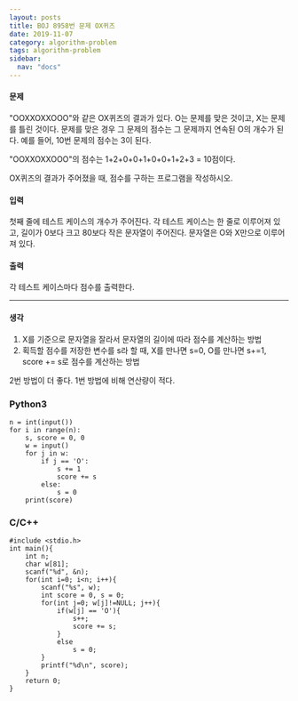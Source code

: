 ```yaml
---
layout: posts
title: BOJ 8958번 문제 OX퀴즈
date: 2019-11-07
category: algorithm-problem
tags: algorithm-problem
sidebar:
  nav: "docs"
---
```

#### 문제
"OOXXOXXOOO"와 같은 OX퀴즈의 결과가 있다. O는 문제를 맞은 것이고, X는 문제를 틀린 것이다. 문제를 맞은 경우 그 문제의 점수는 그 문제까지 연속된 O의 개수가 된다. 예를 들어, 10번 문제의 점수는 3이 된다.

"OOXXOXXOOO"의 점수는 1+2+0+0+1+0+0+1+2+3 = 10점이다.

OX퀴즈의 결과가 주어졌을 때, 점수를 구하는 프로그램을 작성하시오.

#### 입력
첫째 줄에 테스트 케이스의 개수가 주어진다. 각 테스트 케이스는 한 줄로 이루어져 있고, 길이가 0보다 크고 80보다 작은 문자열이 주어진다. 문자열은 O와 X만으로 이루어져 있다.

#### 출력
각 테스트 케이스마다 점수를 출력한다.
- - -
#### 생각
1. X를 기준으로 문자열을 잘라서 문자열의 길이에 따라 점수를 계산하는 방법
2. 획득할 점수를 저장한 변수를 s라 할 때, X를 만나면 s=0, O를 만나면 s+=1, score += s로 점수를 계산하는 방법

2번 방법이 더 좋다. 1번 방법에 비해 연산량이 적다.
### Python3
```
n = int(input())
for i in range(n):
    s, score = 0, 0
    w = input()
    for j in w:
        if j == 'O':
            s += 1
            score += s
        else:
            s = 0
    print(score)
```
### C/C++
```
#include <stdio.h>
int main(){
    int n;
    char w[81];
    scanf("%d", &n);
    for(int i=0; i<n; i++){
        scanf("%s", w);
        int score = 0, s = 0;
        for(int j=0; w[j]!=NULL; j++){
            if(w[j] == 'O'){
                s++;
                score += s;
            }
            else
                s = 0;
        }
        printf("%d\n", score);
    }
    return 0;
}
```